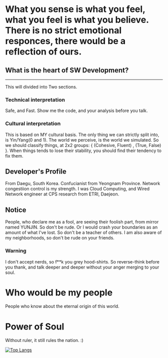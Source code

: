 # What you sense is what you feel, what you feel is what you believe. There is no strict emotional responces, there would be a reflection of ours.

## What is the heart of SW Development?
------
This will  divided into Two sections.
### Technical interpretation
Safe, and Fast. Show me the code, and your analysis before you talk.
### Cultural interpretation
 This is based on MY cultural basis. The only thing we can strictly split into, is Yin/Yang(0 and 1). The world we perceive, is the world we simulated. So we should classify things, at 2x2 groups: { (Cohesive, Fluent) , (True, False) }. When things tends to lose their stability, you should find their tendency to fix them.
## Developer's Profile
 From Daegu, South Korea. Confucianist from Yeongnam Province. Network congestiion control is my strength. I was Cloud Computing, and Wired Network engineer at CPS research from ETRI, Daejeon.
 
 ## Notice
 People, who declare me as a fool, are seeing their foolish part, from mirror named YUNJIN. So don't be rude. Or I would crash your boundaries as an amount of what I've lost. So don't be a teacher of others. I am also aware of my neighborhoods, so don't be rude on your friends.
 ### Warning
 I don't accept nerds, so f**k you grey hood-shirts.
 So reverse-think before you thank, and talk deeper and deeper without your anger merging to your soul.
 # Who would be my people
People who know about the eternal origin of this world.
# Power of Soul
Without ruler, it still rules the nation.
:)
 
[![Top Langs](https://github-readme-stats.vercel.app/api/top-langs/?username=yoonjin2)](https://github.com/anuraghazra/github-readme-stats)
